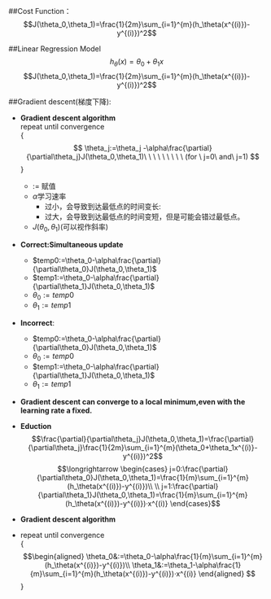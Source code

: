##Cost Function：
$$J(\theta_0,\theta_1)=\frac{1}{2m}\sum_{i=1}^{m}(h_\theta(x^{(i)})-y^{(i)})^2$$

##Linear Regression Model
$$h_\theta(x)=\theta_0+\theta_1x$$
$$J(\theta_0,\theta_1)=\frac{1}{2m}\sum_{i=1}^{m}(h_\theta(x^{(i)})-y^{(i)})^2$$

##Gradient descent(梯度下降):
- **Gradient descent algorithm<br>**
repeat until convergence<br>
{
$$
\theta_j:=\theta_j -\alpha\frac{\partial}{\partial\theta_j}J(\theta_0,\theta_1)\ \ \ \ \ \ \ \ \ (for \ j=0\ and\ j=1)
$$
}
	- := 		赋值
	- $\alpha$学习速率
		+ 过小，会导致到达最低点的时间变长:
		+ 过大，会导致到达最低点的时间变短，但是可能会错过最低点。
	- $J(\theta_0,\theta_1)$(可以视作斜率)
- **Correct:Simultaneous update**
	- $temp0:=\theta_0-\alpha\frac{\partial}{\partial\theta_0}J(\theta_0,\theta_1)$
	- $temp1:=\theta_0-\alpha\frac{\partial}{\partial\theta_1}J(\theta_0,\theta_1)$
	- $\theta_0:=temp0$
	- $\theta_1:=temp1$
- **Incorrect**:
	 - $temp0:=\theta_0-\alpha\frac{\partial}{\partial\theta_0}J(\theta_0,\theta_1)$
	 - $\theta_0:=temp0$
	 - $temp1:=\theta_0-\alpha\frac{\partial}{\partial\theta_1}J(\theta_0,\theta_1)$
	 - $\theta_1:=temp1$

- **Gradient descent can converge to a local minimum,even with the learning rate a fixed.**

- **Eduction**
$$\frac{\partial}{\partial\theta_j}J(\theta_0,\theta_1)=\frac{\partial}{\partial\theta_j}\frac{1}{2m}\sum_{i=1}^{m}(\theta_0+\theta_1x^{(i)}-y^{(i)})^2$$
$$\longrightarrow 
\begin{cases}
j=0:\frac{\partial}{\partial\theta_0}J(\theta_0,\theta_1)=\frac{1}{m}\sum_{i=1}^{m}(h_\theta(x^{(i)})-y^{(i)})\\
\\
j=1:\frac{\partial}{\partial\theta_1}J(\theta_0,\theta_1)=\frac{1}{m}\sum_{i=1}^{m}(h_\theta(x^{(i)})-y^{(i)})·x^{(i)}
\end{cases}$$

- **Gradient descent algorithm<br>**
- repeat until convergence<br>
{$$\begin{aligned}
	\theta_0&:=\theta_0-\alpha\frac{1}{m}\sum_{i=1}^{m}(h_\theta(x^{(i)})-y^{(i)})\\
	\theta_1&:=\theta_1-\alpha\frac{1}{m}\sum_{i=1}^{m}(h_\theta(x^{(i)})-y^{(i)})·x^{(i)}
	\end{aligned}
$$}